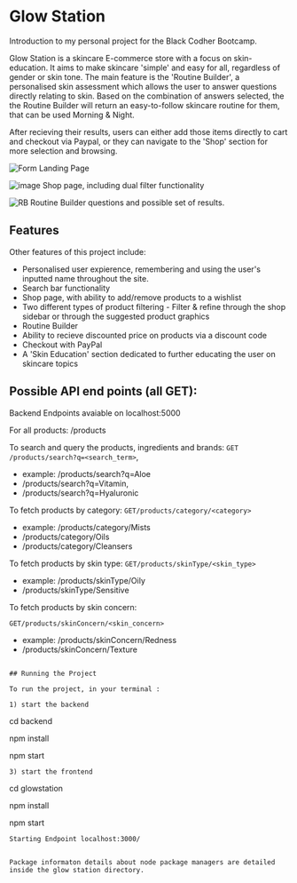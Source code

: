 # Glow Station

Introduction to my personal project for the Black Codher Bootcamp.

Glow Station is a skincare E-commerce store with a focus on skin-education. It aims to make skincare 'simple' and easy for all, regardless of gender or skin tone.
The main feature is the 'Routine Builder', a personalised skin assessment which allows the user to answer questions directly relating to skin. Based on the combination of answers selected, the the Routine Builder will return an easy-to-follow skincare routine for them, that can be used Morning & Night.

After recieving their results, users can either add those items directly to cart and checkout via Paypal, or they can navigate to the 'Shop' section for more selection and browsing.

![Form](https://user-images.githubusercontent.com/69110329/105247960-853f1980-5b6d-11eb-89a3-089fc3779746.gif)
Landing Page

![image](https://user-images.githubusercontent.com/69110329/105247388-9fc4c300-5b6c-11eb-9390-482e105bc8b4.png)
Shop page, including dual filter functionality

![RB](https://user-images.githubusercontent.com/69110329/105247596-ef0af380-5b6c-11eb-833e-732ff21a4f1c.gif)
Routine Builder questions and possible set of results.

## Features

Other features of this project include:
- Personalised user expierence, remembering and using the user's inputted name throughout the site.
- Search bar functionality 
- Shop page, with ability to add/remove products to a wishlist
- Two different types of product filtering - Filter & refine through the shop sidebar or through the suggested product graphics 
- Routine Builder
- Ability to recieve discounted price on products via a discount code
- Checkout with PayPal
- A 'Skin Education' section dedicated to further educating the user on skincare topics

## Possible API end points (all GET):

Backend Endpoints avaiable on localhost:5000

For all products: /products

To search and query the products, ingredients and brands: `GET /products/search?q=<search_term>`, 
- example: /products/search?q=Aloe
- /products/search?q=Vitamin, 
- /products/search?q=Hyaluronic

To fetch products by category: `GET/products/category/<category>`
- example: /products/category/Mists
- /products/category/Oils
- /products/category/Cleansers

To fetch products by skin type: `GET/products/skinType/<skin_type>`
- example: /products/skinType/Oily
- /products/skinType/Sensitive

To fetch products by skin concern: 

`GET/products/skinConcern/<skin_concern>`
- example: /products/skinConcern/Redness
- /products/skinConcern/Texture

```

## Running the Project

To run the project, in your terminal :

1) start the backend

```
cd backend

npm install

npm start

```
3) start the frontend
```
cd glowstation

npm install

npm start
```
Starting Endpoint localhost:3000/


Package informaton details about node package managers are detailed inside the glow station directory.
